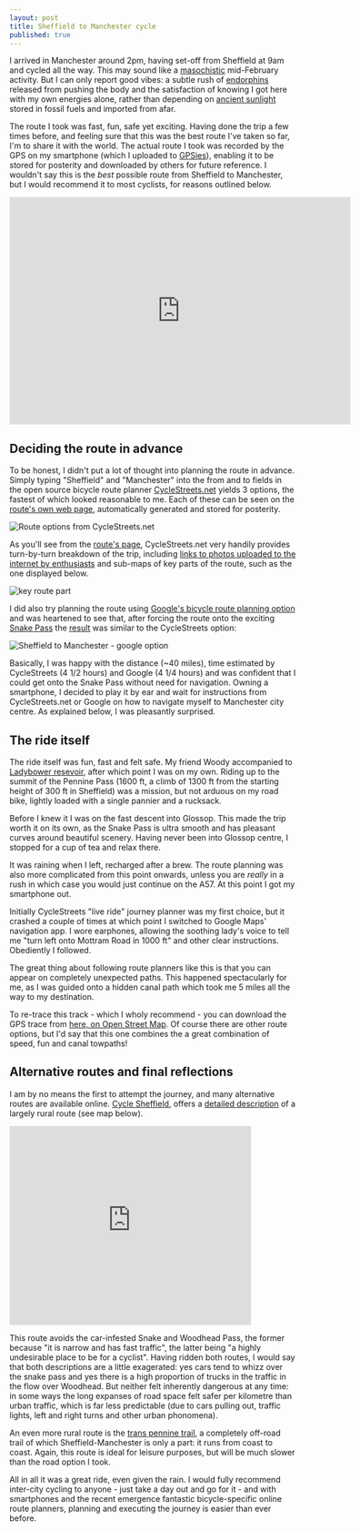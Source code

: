 ```yaml
---
layout: post
title: Sheffield to Manchester cycle
published: true
---
```


I arrived in Manchester around 2pm, having set-off from Sheffield at 9am and 
cycled all the way. 
This may sound like a [masochistic](http://en.wikipedia.org/wiki/Sadomasochism) 
mid-February activity. But I can only report good vibes: a subtle rush of 
[endorphins](http://en.wikipedia.org/wiki/Endorphins) released from pushing the 
body and the satisfaction of knowing I got here with my own energies alone, 
rather than depending on [ancient sunlight](http://techalive.mtu.edu/meec/module19/Page4.htm)
stored in fossil fuels and imported from afar. 

The route I took was fast, fun, safe yet exciting. 
Having done the trip a few times before,
and feeling sure that this was the best route 
I've taken so far, I'm to share
it with the world. The actual route I took was recorded by the 
GPS on my smartphone (which I uploaded to [GPSies](http://gpsies.com/)), 
enabling it to be stored for posterity and downloaded by others for 
future reference. I wouldn't say this is the *best* possible 
route from Sheffield to Manchester, but I would recommend it to most 
cyclists, for reasons outlined below.

<iframe src="http://www.gpsies.com/mapOnly.do?fileId=xaczqjszydrvitus" width="600" height="400" frameborder="0" scrolling="no" marginheight="0" marginwidth="0"></iframe>

<!--more-->

## Deciding the route in advance

To be honest, I didn't put a lot of thought into planning the route 
in advance. Simply typing "Sheffield" and "Manchester" into the 
from and to fields in the open source bicycle route planner
[CycleStreets.net](http://www.cyclestreets.net/) yields 3 options, 
the fastest of which looked reasonable to me. Each of these can 
be seen on the [route's own web page](http://www.cyclestreets.net/journey/39363548/), automatically generated and 
stored for posterity.

![Route options from CycleStreets.net](https://www.dropbox.com/s/2t5oyfk4rghrygq/shef2manc.png)

As you'll see from the [route's page](http://www.cyclestreets.net/journey/39363548/), 
CycleStreets.net very handily provides turn-by-turn breakdown of the trip, including 
[links to photos uploaded to the internet by enthusiasts](http://www.cyclestreets.net/location/33925/) and sub-maps of key parts of the route, such as the one 
displayed below.

![key route part](http://www.cyclestreets.net/journey/39363548/maplet39363548fastest44075for4398.png)

I did also try planning the route using 
[Google's bicycle route planning option](https://maps.google.com/maps?saddr=Sheffield,+United+Kingdom&daddr=Manchester,+United+Kingdom&hl=en&ll=53.466796,-1.841583&spn=0.409566,0.883026&sll=53.426314,-1.86006&sspn=0.409953,0.883026&geocode=FQmILgMde5Hp_ykVvuj6qQp5SDF4sAav9ScoPg%3BFZwHMAMd27Dd_ynb9SZSTE16SDGqa_4EOBS-2Q&oq=man&dirflg=b&mra=ltm&t=m&z=10&lci=bike)
and was heartened to see that, after forcing the route onto the exciting 
[Snake Pass](http://en.wikipedia.org/wiki/Snake_Pass) the 
[result](http://goo.gl/maps/2uwXz) was similar to the CycleStreets option:

![Sheffield to Manchester - google option](https://www.dropbox.com/s/e0buv5a171j659d/shef2mancg.png)

Basically, I was happy with the distance (~40 miles), time estimated by CycleStreets (4 1/2 hours) and Google (4 1/4 hours) and was confident that I could get onto the Snake Pass without 
need for navigation. Owning a smartphone, I decided to play it by ear and wait for instructions
from CycleStreets.net or Google on how to navigate myself to Manchester city centre. 
As explained below, I was pleasantly surprised.

## The ride itself

The ride itself was fun, fast and felt safe. My friend Woody
accompanied to [Ladybower resevoir](http://en.wikipedia.org/wiki/Ladybower_Reservoir), after which point I was on my own. 
Riding up to the summit of the Pennine Pass (1600 ft, a climb of 1300 ft from the 
starting height of 300 ft in Sheffield) was a mission, but not arduous on my
road bike, lightly loaded with a single pannier and a rucksack. 

Before I knew it I was on the fast descent into Glossop. This made the trip worth it on 
its own, as the Snake Pass is ultra smooth and has pleasant curves around beautiful 
scenery. Having never been into Glossop centre, I stopped for a cup of tea and relax there. 

It was raining when I left, recharged after a brew. The route planning was also more 
complicated from this point onwards, unless you are *really* in a rush in which 
case you would just continue on the A57. At this point I got my smartphone out. 

Initially CycleStreets "live ride" journey planner was my first choice, but it crashed a 
couple of times at which point I switched to Google Maps' navigation app. 
I wore earphones, allowing the soothing lady's voice to tell me "turn left onto Mottram Road in 1000 ft" and other clear instructions. Obediently I followed. 

The great thing about following route planners like this is that you can appear on completely unexpected paths. This happened spectacularly for me, as I was guided onto 
a hidden canal path which took me 5 miles all the way to my destination. 

To re-trace this track - which I wholy recommend - you can download the GPS trace from 
[here, on Open Street Map](http://www.openstreetmap.org/user/RobinLovelace/traces/1655684). Of course there are other route options, but I'd say that this one combines the a great combination of speed, fun and canal towpaths!

## Alternative routes and final reflections

I am 
by no means the first to attempt the journey, and many alternative routes are available online.
[Cycle Sheffield](http://www.cyclesheffield.org.uk/), offers a 
[detailed description](http://www.cyclesheffield.org.uk/route-planning/long-distance-routes/sheffield-to-manchester/)
of a 
largely rural route (see map below). 

<iframe src="http://maps.google.com/maps/ms?msa=0&amp;msid=204112132629730101627.0004a38bf89ff2c48e1cb&amp;ie=UTF8&amp;t=h&amp;ll=53.390534,-1.793089&amp;spn=0.112659,0.661068&amp;output=embed" height="350" width="425" frameborder="0" marginwidth="0" marginheight="0" scrolling="no"></iframe><br />

This route avoids the car-infested Snake and Woodhead Pass, the former 
because "it is narrow and has fast traffic", the latter being "a highly undesirable place to be for a cyclist". 
Having ridden both routes, I would say that both descriptions are a little exagerated: yes cars tend to 
whizz over the snake pass and yes there is a high proportion of trucks in the traffic in the flow over Woodhead. 
But neither felt inherently dangerous at any time: in some ways the long expanses of road space felt safer
per kilometre than urban traffic, which is far less predictable (due to cars pulling out, traffic lights, left
and right turns and other urban phonomena).

An even more rural route is the [trans pennine trail](http://www.gps-routes.co.uk/routes/home.nsf/RoutesLinksCycle/trans-pennine-trail-walking-and-cycle-route), a completely off-road trail of which Sheffield-Manchester is 
only a part: it runs from coast to coast. Again, this route is ideal for leisure purposes, but 
will be much slower than the road option I took.

All in all it was a great ride, even given the rain. I would fully recommend inter-city cycling to anyone - just take a day out and go for it - and with smartphones and
the recent emergence fantastic
bicycle-specific online route planners, planning and executing the journey is easier than ever before.